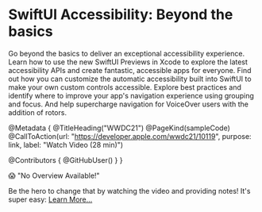 # SwiftUI Accessibility: Beyond the basics

Go beyond the basics to deliver an exceptional accessibility experience. Learn how to use the new SwiftUI Previews in Xcode to explore the latest accessibility APIs and create fantastic, accessible apps for everyone. Find out how you can customize the automatic accessibility built into SwiftUI to make your own custom controls accessible. Explore best practices and identify where to improve your app's navigation experience using grouping and focus. And help supercharge navigation for VoiceOver users with the addition of rotors.

@Metadata {
   @TitleHeading("WWDC21")
   @PageKind(sampleCode)
   @CallToAction(url: "https://developer.apple.com/wwdc21/10119", purpose: link, label: "Watch Video (28 min)")

   @Contributors {
      @GitHubUser(<replace this with your GitHub handle>)
   }
}

😱 "No Overview Available!"

Be the hero to change that by watching the video and providing notes! It's super easy:
 [Learn More…](https://wwdcnotes.github.io/WWDCNotes/documentation/wwdcnotes/contributing)
